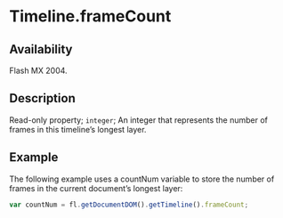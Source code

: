 # Timeline.frameCount

## Availability

Flash MX 2004.

## Description

Read-only property; `integer`; An integer that represents the number of frames in this timeline’s longest layer.

## Example

The following example uses a countNum variable to store the number of frames in the current document’s longest layer:

```javascript
var countNum = fl.getDocumentDOM().getTimeline().frameCount;
```
